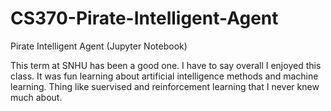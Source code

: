 # CS370-Pirate-Intelligent-Agent
Pirate Intelligent Agent (Jupyter Notebook)

This term at SNHU has been a good one. I have to say overall I enjoyed this class. It was fun learning about artificial intelligence methods and machine learning. Thing like suervised and reinforcement learning that I never knew much about. 
